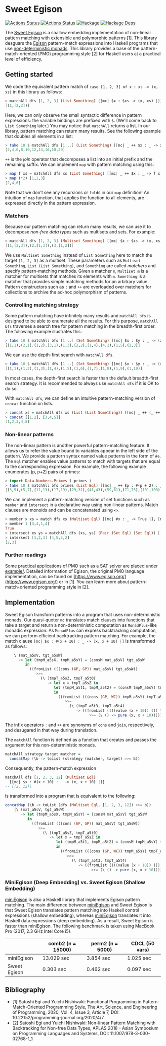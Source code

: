 # Sweet Egison

[![Actions Status](https://github.com/egison/sweet-egison/workflows/latest/badge.svg)](https://github.com/egison/sweet-egison/actions?workflow=latest)
[![Actions Status](https://github.com/egison/sweet-egison/workflows/release/badge.svg)](https://github.com/egison/sweet-egison/actions?workflow=release)
[![Hackage](https://img.shields.io/hackage/v/sweet-egison.svg)](https://hackage.haskell.org/package/sweet-egison)
[![Hackage Deps](https://img.shields.io/hackage-deps/v/sweet-egison.svg)](http://packdeps.haskellers.com/reverse/sweet-egison)

The [Sweet Egison](https://hackage.haskell.org/package/sweet-egison) is a shallow embedding implementation of non-linear pattern matching with extensible and polymorphic patterns [1].
This library desguars the [Egison](https:///www.egison.org) pattern-match expressions into Haskell programs that use [non-deterministic monads](https://github.com/egison/backtracking).
This library provides a base of the pattern-match-oriented (PMO) programming style [2] for Haskell users at a practical level of efficiency.

## Getting started

We code the equivalent pattern match of `case [1, 2, 3] of x : xs -> (x, xs)` in this library as follows:

```haskell
> matchAll dfs [1, 2, 3] (List Something) [[mc| $x : $xs -> (x, xs) |]]
[(1,[2,3])]
```

Here, we can only observe the small syntactic difference in pattern expressions: the variable bindings are prefixed with `$`. (We'll come back to `List Something` later.)
You may notice that `matchAll` returns a list.
In our library, pattern matching can return many results.
See the following example that doubles all elements in a list:

```haskell
> take 10 $ matchAll dfs [1 ..] (List Something) [[mc| _ ++ $x : _ -> x * 2 |]]
[2,4,6,8,10,12,14,16,18,20]
```

`++` is the *join* operator that decomposes a list into an initial prefix and the remaining suffix.
We can implement `map` with pattern matching using this:

```haskell
> map f xs = matchAll dfs xs (List Something) [[mc| _ ++ $x : _ -> f x |]]
> map (*2) [1,2,3]
[2,4,6]
```

Note that we don't see any recursions or `fold`s in our `map` definition! An intuition of `map` function, that applies the function to all elements, are expressed directly in the pattern expression.

### Matchers

Because our pattern matching can return many results, we can use it to decompose *non-free data types* such as multisets and sets.
For example:

```haskell
> matchAll dfs [1, 2, 3] (Multiset Something) [[mc| $x : $xs -> (x, xs) |]]
[(1,[2,3]),(2,[1,3]),(3,[1,2])]
```

We use `Multiset Something` instead of `List Something` here to match the target `[1, 2, 3]` as a multiset.
These parameters such as `Multiset Something`, `List (List Something)`, and `Something` are called *matchers* and specify pattern-matching methods.
Given a matcher `m`, `Multiset m` is a matcher for multisets that matches its elements with `m`.
`Something` is a matcher that provides simple matching methods for an arbitrary value.
Pattern constructors such as `:` and `++` are overloaded over matchers for collections to archive the ad-hoc polymorphism of patterns.

### Controlling matching strategy

Some pattern matching have infinitely many results and `matchAll bfs` is designed to be able to enumerate all the results.
For this purpose, `matchAll bfs` traverses a search tree for pattern matching in the breadth-first order.
The following example illustrates this:

```haskell
> take 10 $ matchAll bfs [1 ..] (Set Something) [[mc| $x : $y : _ -> (x, y) |]]
[(1,1),(2,1),(1,2),(3,1),(1,3),(2,2),(1,4),(4,1),(1,5),(2,3)]
```

We can use the depth-first search with `matchAll dfs`.

```haskell
> take 10 $ matchAll dfs [1 ..] (Set Something) [[mc| $x : $y : _ -> (x, y) |]]
[(1,1),(1,2),(1,3),(1,4),(1,5),(1,6),(1,7),(1,8),(1,9),(1,10)]
```

In most cases, the depth-first search is faster than the default breadth-first search strategy.
It is recommended to always use `matchAll dfs` if it is OK to do so.

With `matchAll dfs`, we can define an intuitive pattern-matching version of `concat` function on lists.

```haskell
> concat xs = matchAll dfs xs (List (List Something)) [[mc| _ ++ (_ ++ $x : _) : _ -> x |]]
> concat [[1,2], [3,4,5]]
[1,2,3,4,5]
```

### Non-linear patterns

The non-linear pattern is another powerful pattern-matching feature.
It allows us to refer the value bound to variables appear in the left side of the pattern.
We provide a pattern syntax named value patterns in the form of `#e`.
The `Eql` matcher enables value patterns to match with targets that are equal to the corresponding expression.
For example, the following example enumerates (p, p+2) pairs of primes:

```haskell
> import Data.Numbers.Primes ( primes )
> take 10 $ matchAll bfs primes (List Eql) [[mc| _ ++ $p : #(p + 2) : _ -> (p, p+2) |]]
[(3,5),(5,7),(11,13),(17,19),(29,31),(41,43),(59,61),(71,73),(101,103),(107,109)]
```

We can implement a pattern-matching version of set functions such as `member` and `intersect` in a declarative way using non-linear patterns.
Match clauses are monoids and can be concatenated using `<>`.

```haskell
> member x xs = match dfs xs (Multiset Eql) [[mc| #x : _ -> True |], [mc| _ -> False |]]
> member 1 [3,4,1,4]
True
> intersect xs ys = matchAll dfs (xs, ys) (Pair (Set Eql) (Set Eql)) [[mc| ($x : _, #x : _) -> x |]]
> intersect [1,2,3] [4,5,3,2]
[2,3]
```

### Further readings

Some practical applications of PMO such as a [SAT solver](https://github.com/egison/sweet-egison/blob/master/example/cdcl.hs) are placed under [example/](https://github.com/egison/sweet-egison/blob/master/example/).
Detailed information of Egison, the original PMO language implementation, can be found on [https://www.egison.org/](https://www.egison.org/) or in [1].
You can learn more about pattern-match-oriented programming style in [2].


## Implementation

Sweet Egison transform patterns into a program that uses non-deterministic monads.
Our quasi-quoter `mc` translates match clauses into functions that take a target and return a non-deterministic computation as `MonadPlus`-like monadic expression.
As `MonadPlus` can express backtracking computation, we can perform efficient backtracking pattern matching.
For example, the match clause `[mc| $x : #(x + 10) : _ -> (x, x + 10) |]` is transformed as follows:
```haskell
    \ (mat_a5sV, tgt_a5sW)
      -> let (tmpM_a5sX, tmpM_a5sY) = (consM mat_a5sV) tgt_a5sW
         in
           ((fromList (((cons (GP, GP)) mat_a5sV) tgt_a5sW))
              >>=
                (\ (tmpT_a5sZ, tmpT_a5t0)
                   -> let x = tmpT_a5sZ in
                      let (tmpM_a5t1, tmpM_a5t2) = (consM tmpM_a5sY) tmpT_a5t0
                      in
                        ((fromList (((cons (GP, WC)) tmpM_a5sY) tmpT_a5t0))
                           >>=
                             (\ (tmpT_a5t3, tmpT_a5t4)
                                -> ((fromList ((((value (x + 10)) ()) tmpM_a5t1) tmpT_a5t3))
                                      >>= (\ () -> pure (x, x + 10)))))))
```
The infix operators `:` and `++` are synonyms of `cons` and `join`, respectively, and desugared in that way during translation.

The `matchAll` function is defined as a function that creates and passes the argument for this non-deterministic monads.
```haskell
matchAll strategy target matcher =
  concatMap (\b -> toList (strategy (matcher, target) >>= b))
```

Consequently, the pattern-match expression
```haskell
matchAll dfs [1, 2, 3, 12] (Multiset Eql)
  [[mc| $x : #(x + 10) : _ -> (x, x + 10) |]]
-- [(2, 12)]
```
is transformed into a program that is equivalent to the following:
```haskell
concatMap (\b -> toList (dfs (Multiset Eql, [1, 2, 3, 12]) >>= b))
    [\ (mat_a5sV, tgt_a5sW)
       -> let (tmpM_a5sX, tmpM_a5sY) = (consM mat_a5sV) tgt_a5sW
          in
            ((fromList (((cons (GP, GP)) mat_a5sV) tgt_a5sW))
               >>=
                 (\ (tmpT_a5sZ, tmpT_a5t0)
                    -> let x = tmpT_a5sZ in
                       let (tmpM_a5t1, tmpM_a5t2) = (consM tmpM_a5sY) tmpT_a5t0
                       in
                         ((fromList (((cons (GP, WC)) tmpM_a5sY) tmpT_a5t0))
                            >>=
                              (\ (tmpT_a5t3, tmpT_a5t4)
                                 -> ((fromList ((((value (x + 10)) ()) tmpM_a5t1) tmpT_a5t3))
                                       >>= (\ () -> pure (x, x + 10)))))))]
```

### MiniEgison (Deep Embedding) vs. Sweet Egison (Shallow Embedding)

[miniEgison](https://github.com/egison/egison-haskell) is also a Haskell library that implements Egison pattern matching.
The main difference between [miniEgison](https://github.com/egison/egison-haskell) and Sweet Egison is that Sweet Egison translates pattern matching into Haskell control expressions (shallow embedding), whereas [miniEgison](https://github.com/egison/egison-haskell) translates it into Haskell data expressions (deep embedding).
As a result, Sweet Egison is faster than miniEgison.
The following benchmark is taken using MacBook Pro (2017, 2.3 GHz Intel Core i5).

|              | comb2 (n = 15000) | perm2 (n = 5000) | CDCL (50 vars) |
|--------------|-------------------|------------------|----------------|
| miniEgison   | 13.029 sec        | 3.854 sec        | 1.025 sec      |
| Sweet Egison | 0.303 sec         | 0.462 sec        | 0.097 sec      |

## Bibliography

- [1] Satoshi Egi and Yuichi Nishiwaki: Functional Programming in Pattern-Match-Oriented Programming Style, The Art, Science, and Engineering of Programming, 2020, Vol. 4, Issue 3, Article 7, DOI: 10.22152/programming-journal.org/2020/4/7
- [2] Satoshi Egi and Yuichi Nishiwaki: Non-linear Pattern Matching with Backtracking for Non-free Data Types, APLAS 2018 - Asian Symposium on Programming Languages and Systems, DOI: 11.1007/978-3-030-02768-1_1
